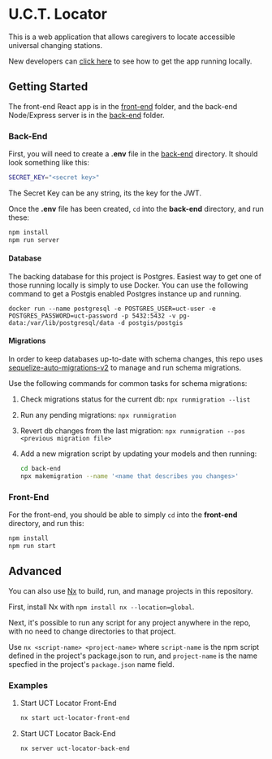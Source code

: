 # U.C.T. Locator
This is a web application that allows caregivers to locate accessible universal changing stations.

New developers can [click here](Setup/DeveloperSetupGuide.md) to see how to get the app running locally.

## Getting Started

The front-end React app is in the [front-end](front-end/) folder, and the back-end Node/Express server is in the [back-end](back-end/) folder.

### Back-End

First, you will need to create a **.env** file in the [back-end](back-end/) directory. It should look something like this:

```sh
SECRET_KEY="<secret key>"
```

The Secret Key can be any string, its the key for the JWT.

Once the **.env** file has been created, `cd` into the **back-end** directory, and run these:

```sh
npm install
npm run server
```

#### Database 

The backing database for this project is Postgres. Easiest way to get one of those running locally is simply to use Docker. You can use the following command to get a Postgis enabled Postgres instance up and running. 

```
docker run --name postgresql -e POSTGRES_USER=uct-user -e POSTGRES_PASSWORD=uct-password -p 5432:5432 -v pg-data:/var/lib/postgresql/data -d postgis/postgis
```

#### Migrations

In order to keep databases up-to-date with schema changes, this repo uses [sequelize-auto-migrations-v2](https://github.com/brianschardt/sequelize-auto-migrations) to manage and run schema migrations. 

Use the following commands for common tasks for schema migrations:

1. Check migrations status for the current db: `npx runmigration --list`
2. Run any pending migrations: `npx runmigration`
3. Revert db changes from the last migration: `npx runmigration --pos <previous migration file>`
4. Add a new migration script by updating your models and then running:

    ```sh
    cd back-end
    npx makemigration --name '<name that describes you changes>'
    ```

### Front-End

For the front-end, you should be able to simply `cd` into the **front-end** directory, and run this:

```sh
npm install
npm run start
```

## Advanced

You can also use [Nx](https://nx.dev/) to build, run, and manage projects in this repository.

First, install Nx with `npm install nx --location=global`.

Next, it's possible to run any script for any project anywhere in the repo, with no need to change directories to that project.

Use `nx <script-name> <project-name>` where `script-name` is the npm script defined in the project's package.json to run, and `project-name` is the name specfied in the project's `package.json` name field.

### Examples

1. Start UCT Locator Front-End

    ```sh
    nx start uct-locator-front-end
    ```

2. Start UCT Locator Back-End

    ```sh
    nx server uct-locator-back-end
    ```
